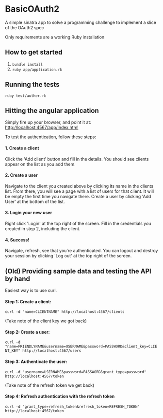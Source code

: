 # BasicOAuth2
A simple sinatra app to solve a programming challenge to implement a slice of the OAuth2 spec

Only requirements are a working Ruby installation

## How to get started

1. `bundle install`
2. `ruby app/application.rb`

## Running the tests

`ruby test/auther.rb`

## Hitting the angular application

Simply fire up your browser, and point it at:
[http://localhost:4567/app/index.html](http://localhost:4567/app/index.html)

To test the authentication, follow these steps:

#### 1. Create a client
Click the 'Add client' button and fill in the details. You should see clients appear on the list as you add them.

#### 2. Create a user
Navigate to the client you created above by clicking its name in the clients list. From there, you will see a page with a list of users for that client. It will be empty the first time you navigate there. Create a user by clicking 'Add User' at the bottom of the list.

#### 3. Login your new user
Right click 'Login' at the top right of the screen. Fill in the credentials you created in step 2, including the client.

#### 4. Success!
Navigate, refresh, see that you're authenticated. You can logout and destroy your session by clicking 'Log out' at the top right of the screen.


## (Old) Providing sample data and testing the API by hand

Easiest way is to use curl.

#### Step 1: Create a client:
`curl -d "name=CLIENTNAME" http://localhost:4567/clients`

(Take note of the client key we got back)

#### Step 2: Create a user:
`curl -d "name=FRIENDLYNAME&username=USERNAME&password=PASSWORD&client_key=CLIENT_KEY" http://localhost:4567/users`

#### Step 3: Authenticate the user:
`curl -d "username=USERNAME&password=PASSWORD&grant_type=password" http://localhost:4567/token`

(Take note of the refresh token we get back)

#### Step 4: Refresh authentication with the refresh token
`curl -d "grant_type=refresh_token&refresh_token=REFRESH_TOKEN" http://localhost:4567/token`
